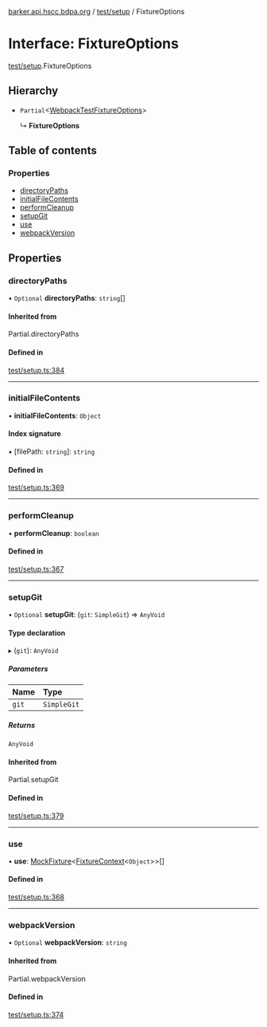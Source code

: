 [barker.api.hscc.bdpa.org][1] / [test/setup][2] / FixtureOptions

# Interface: FixtureOptions

[test/setup][2].FixtureOptions

## Hierarchy

- `Partial`<[WebpackTestFixtureOptions][3]>

  ↳ **FixtureOptions**

## Table of contents

### Properties

- [directoryPaths][4]
- [initialFileContents][5]
- [performCleanup][6]
- [setupGit][7]
- [use][8]
- [webpackVersion][9]

## Properties

### directoryPaths

• `Optional` **directoryPaths**: `string`\[]

#### Inherited from

Partial.directoryPaths

#### Defined in

[test/setup.ts:384][10]

---

### initialFileContents

• **initialFileContents**: `Object`

#### Index signature

▪ \[filePath: `string`]: `string`

#### Defined in

[test/setup.ts:369][11]

---

### performCleanup

• **performCleanup**: `boolean`

#### Defined in

[test/setup.ts:367][12]

---

### setupGit

• `Optional` **setupGit**: (`git`: `SimpleGit`) => `AnyVoid`

#### Type declaration

▸ (`git`): `AnyVoid`

##### Parameters

| Name  | Type        |
| :---- | :---------- |
| `git` | `SimpleGit` |

##### Returns

`AnyVoid`

#### Inherited from

Partial.setupGit

#### Defined in

[test/setup.ts:379][13]

---

### use

• **use**: [MockFixture][14]<[FixtureContext][15]<`Object`>>\[]

#### Defined in

[test/setup.ts:368][16]

---

### webpackVersion

• `Optional` **webpackVersion**: `string`

#### Inherited from

Partial.webpackVersion

#### Defined in

[test/setup.ts:374][17]

[1]: ../README.md
[2]: ../modules/test_setup.md
[3]: test_setup.webpacktestfixtureoptions.md
[4]: test_setup.fixtureoptions.md#directorypaths
[5]: test_setup.fixtureoptions.md#initialfilecontents
[6]: test_setup.fixtureoptions.md#performcleanup
[7]: test_setup.fixtureoptions.md#setupgit
[8]: test_setup.fixtureoptions.md#use
[9]: test_setup.fixtureoptions.md#webpackversion
[10]:
  https://github.com/nhscc/barker.api.hscc.bdpa.org/blob/b8087e9/test/setup.ts#L384
[11]:
  https://github.com/nhscc/barker.api.hscc.bdpa.org/blob/b8087e9/test/setup.ts#L369
[12]:
  https://github.com/nhscc/barker.api.hscc.bdpa.org/blob/b8087e9/test/setup.ts#L367
[13]:
  https://github.com/nhscc/barker.api.hscc.bdpa.org/blob/b8087e9/test/setup.ts#L379
[14]: test_setup.mockfixture.md
[15]: test_setup.fixturecontext.md
[16]:
  https://github.com/nhscc/barker.api.hscc.bdpa.org/blob/b8087e9/test/setup.ts#L368
[17]:
  https://github.com/nhscc/barker.api.hscc.bdpa.org/blob/b8087e9/test/setup.ts#L374
